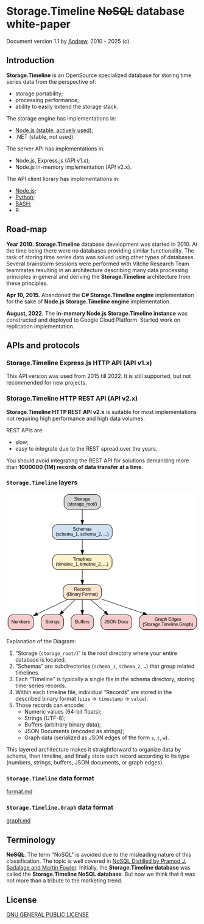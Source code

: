 # Storage.Timeline ~~NoSQL~~ database white-paper
Document version 1.1 by [Andrew](mailto:andrew@fucken.me), 2010 - 2025 (c).

## Introduction
**Storage.Timeline** is an OpenSource specialized database for storing time series data from the perspective of:
- storage portability;
- processing performance;
- ability to easily extend the storage stack.

The storage engine has implementations in:
- [Node.js (stable, actively used)](https://github.com/vitche/nodejs-storage-timeline);
- .NET (stable, not used).

The server API has implementations in:
- Node.js, Express.js (API v1.x);
- Node.js in-memory implementation (API v2.x).

The API client library has implementations in:
- [Node.js](https://github.com/vitche/nodejs-storage-timeline-client);
- [Python](https://github.com/vitche/python-storage-timeline-client);
- [BASH](https://github.com/vitche/shell-storage-timeline-client);
- R.

## Road-map
**Year 2010.** 
**Storage.Timeline** database development was started in 2010. 
At the time being there were no databases providing similar functionality. 
The task of storing time series data was solved using other types of databases.
Several brainstorm sessions were performed with Vitche Research Team teammates resulting in an architecture describing many 
data processing principles in general and deriving the **Storage.Timeline** architecture from these principles.

**Apr 10, 2015.** Abandoned the **C# Storage.Timeline engine** implementation for the sake of **Node.js Storage.Timeline engine** implementation.

**August, 2022.**
The **in-memory Node.js Storage.Timeline instance** was constructed and deployed to Google Cloud Platform. 
Started work on replication implementation.

## APIs and protocols

### Storage.Timeline Express.js HTTP API (API v1.x)
This API version was used from 2015 till 2022.
It is still supported, but not recommended for new projects.

### Storage.Timeline HTTP REST API (API v2.x)
**Storage.Timeline HTTP REST API v2.x** is suitable for most implementations not requiring high performance and high data volumes.

REST APIs are:
- slow;
- easy to integrate due to the REST spread over the years.

You should avoid integrating the REST API for solutions demanding more than **1000000 (1M) records of data transfer at a time**.

### `Storage.Timeline` layers
![layers.png](./layers.png)

Explanation of the Diagram:

1. “Storage (`storage_root/`)” is the root directory where your entire database is located.
2. “Schemas” are subdirectories (`schema_1`, `schema_2`, `…`) that group related timelines.
3. Each “Timeline” is typically a single file in the schema directory, storing time-series records.
4. Within each timeline file, individual “Records” are stored in the described binary format (`size` → `timestamp` → `value`).
5. Those records can encode:
   - Numeric values (64-bit floats);
   - Strings (UTF-8);
   - Buffers (arbitrary binary data);
   - JSON Documents (encoded as strings);
   - Graph data (serialized as JSON edges of the form `s`, `t`, `w`).

This layered architecture makes it straightforward to organize data by schema, then timeline, and finally store each record according to its type (numbers, strings, buffers, JSON documents, or graph edges).

### `Storage.Timeline` data format
[format.md](./format.md)

### `Storage.Timeline.Graph` data format
[graph.md](./graph.md)

## Terminology

**~~NoSQL~~**. 
The term "NoSQL" is avoided due to the misleading nature of this classification.
The topic is well covered in [NoSQL Distilled by Pramod J. Sadalage and Martin Fowler](https://martinfowler.com/books/nosql.html).
Initially, the **Storage.Timeline database** was called the **Storage.Timeline NoSQL database**.
But now we think that it was not more than a tribute to the marketing trend.

## License
[GNU GENERAL PUBLIC LICENSE](https://github.com/vitche/documentation-storage-timeline/blob/main/LICENSE)

